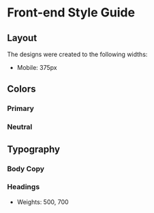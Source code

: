# Front-end Style Guide

## Layout

The designs were created to the following widths:

- Mobile: 375px
<!-- - Desktop: 1440px -->

## Colors

### Primary

<!-- - Desaturated Dark Cyan: #5aa4a4 -->

### Neutral

<!-- - Light Grayish Cyan (Background): #effafa
- Light Grayish Cyan (Filter Tablets): #eef6f6
- Dark Grayish Cyan: #7a8e8e
- Very Dark Grayish Cyan: #2b3a3a -->

## Typography

### Body Copy

<!-- - Font size: 15px   -->

### Headings

<!-- - Family: [League Spartan](https://fonts.google.com/specimen/League+Spartan) -->
- Weights: 500, 700

